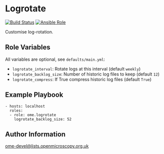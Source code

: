 Logrotate
=========

[![Build Status](https://travis-ci.org/ome/ansible-role-logrotate.svg)](https://travis-ci.org/ome/ansible-role-logrotate)
[![Ansible Role](https://img.shields.io/ansible/role/41884.svg)](https://galaxy.ansible.com/ome/logrotate/)

Customise log-rotation.


Role Variables
--------------

All variables are optional, see `defaults/main.yml`:
- `logrotate_interval`: Rotate logs at this interval (default `weekly`)
- `logrotate_backlog_size`: Number of historic log files to keep (default `12`)
- `logrotate_compress`: If True compress historic log files (default `True`)


Example Playbook
----------------

    - hosts: localhost
      roles:
      - role: ome.logrotate
        logrotate_backlog_size: 52


Author Information
------------------

ome-devel@lists.openmicroscopy.org.uk
